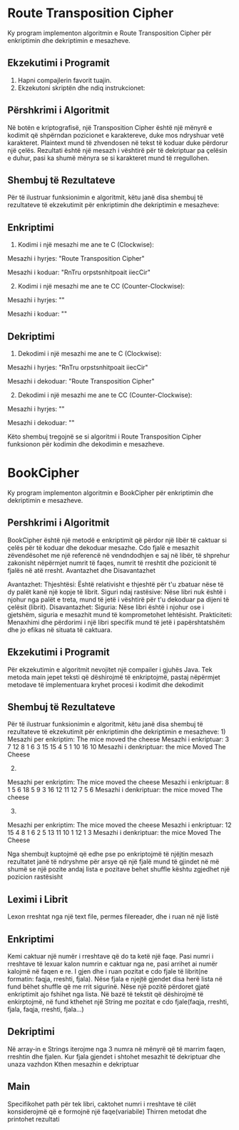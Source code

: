 # Route Transposition Cipher

Ky program implementon algoritmin e Route Transposition Cipher për enkriptimin dhe dekriptimin e mesazheve.

## Ekzekutimi i Programit

1. Hapni compajlerin favorit tuajin.
2. Ekzekutoni skriptën dhe ndiq instrukcionet:


## Përshkrimi i Algoritmit

Në botën e kriptografisë, një Transposition Cipher është një mënyrë e kodimit që shpërndan pozicionet e karaktereve, duke mos ndryshuar vetë karakteret. Plaintext mund të zhvendosen në tekst të koduar duke përdorur një çelës. Rezultati është një mesazh i vështirë për të dekriptuar pa çelësin e duhur, pasi ka shumë mënyra se si karakteret mund të rregullohen.

## Shembuj të Rezultateve

Për të ilustruar funksionimin e algoritmit, këtu janë disa shembuj të rezultateve të ekzekutimit për enkriptimin dhe dekriptimin e mesazheve:

## Enkriptimi

1. Kodimi i një mesazhi me ane te C (Clockwise):

Mesazhi i hyrjes: "Route Transposition Cipher"

Mesazhi i koduar: "RnTru orpstsnhitpoait iiecCir"

2. Kodimi i një mesazhi me ane te CC (Counter-Clockwise):

Mesazhi i hyrjes: ""

Mesazhi i koduar: ""

## Dekriptimi

1. Dekodimi i një mesazhi me ane te C (Clockwise):

Mesazhi i hyrjes: "RnTru orpstsnhitpoait iiecCir"

Mesazhi i dekoduar: "Route Transposition Cipher"

2. Dekodimi i një mesazhi me ane te CC (Counter-Clockwise):

Mesazhi i hyrjes: ""

Mesazhi i dekoduar: ""


Këto shembuj tregojnë se si algoritmi i Route Transposition Cipher funksionon për kodimin dhe dekodimin e mesazheve.


# **BookCipher**
Ky program implementon algoritmin e BookCipher për enkriptimin dhe dekriptimin e mesazheve.

## Pershkrimi i Algoritmit
BookCipher është një metodë e enkriptimit që përdor një libër të caktuar si çelës për të koduar dhe dekoduar mesazhe. Cdo fjalë e mesazhit zëvendësohet me një referencë në vendndodhjen e saj në libër, të shprehur zakonisht nëpërmjet numrit të faqes, numrit të rreshtit dhe pozicionit të fjalës në atë rresht. 
Avantazhet dhe Disavantazhet

Avantazhet:
Thjeshtësi: Është relativisht e thjeshtë për t'u zbatuar nëse të dy palët kanë një kopje të librit.
Siguri ndaj rastësive: Nëse libri nuk është i njohur nga palët e treta, mund të jetë i vështirë për t'u dekoduar pa dijeni të çelësit (librit).
Disavantazhet:
Siguria: Nëse libri është i njohur ose i gjetshëm, siguria e mesazhit mund të komprometohet lehtësisht.
Prakticiteti: Menaxhimi dhe përdorimi i një libri specifik mund të jetë i papërshtatshëm dhe jo efikas në situata të caktuara.

## Ekzekutimi i Programit
Për ekzekutimin e algoritmit nevojitet një compailer i gjuhës Java.
Tek metoda main jepet teksti që dëshirojmë të enkriptojmë, pastaj nëpërmjet metodave të implementuara kryhet procesi i kodimit dhe dekodimit


## Shembuj të Rezultateve

Për të ilustruar funksionimin e algoritmit, këtu janë disa shembuj të rezultateve të ekzekutimit për enkriptimin dhe dekriptimin e mesazheve:
1)
Mesazhi per enkriptim: The mice moved the cheese
Mesazhi i enkriptuar: 3 7 12 8 1 6 3 15 15 4 5 1 10 16 10
Mesazhi i denkriptuar: the mice Moved The Cheese

2)
Mesazhi per enkriptim: The mice moved the cheese
Mesazhi i enkriptuar: 8 1 5 6 18 5 9 3 16 12 11 12 7 5 6
Mesazhi i denkriptuar: the mice moved The cheese

3)
Mesazhi per enkriptim: The mice moved the cheese
Mesazhi i enkriptuar: 12 15 4 8 1 6 2 5 13 11 10 1 12 1 3
Mesazhi i denkriptuar: the mice Moved The Cheese

Nga shembujt kuptojmë që edhe pse po enkriptojmë të njëjtin mesazh rezultatet janë të ndryshme për arsye që një fjalë mund të gjindet në më shumë se një pozite andaj lista e pozitave behet shuffle kështu zgjedhet një pozicion rastësisht


## Leximi i Librit
Lexon rreshtat nga një text file, permes filereader, dhe i ruan në një listë

## Enkriptimi
Kemi caktuar një numër i rreshtave që do ta ketë një faqe. Pasi numri i rreshtave të lexuar kalon numrin e caktuar nga ne, pasi arrihet ai numër kalojmë në faqen e re.
I gjen dhe i ruan pozitat e cdo fjale të librit(ne formatin: faqja, rreshti, fjala). Nëse fjala e njejtë gjendet disa herë lista në fund bëhet shuffle që me rrit sigurinë. Nëse një pozitë përdoret gjatë enkriptimit ajo fshihet nga lista. Në bazë të tekstit që dëshirojmë të enkirptojmë, në fund kthehet një String me pozitat e cdo fjale(faqja, rreshti, fjala, faqja, rreshti, fjala...)

## Dekriptimi
Në array-in e Strings iterojme nga 3 numra në mënyrë që të marrim faqen, rreshtin dhe fjalen.
Kur fjala gjendet i shtohet mesazhit të dekriptuar dhe unaza vazhdon
Kthen mesazhin e dekriptuar

## Main
Specifikohet path për tek libri, caktohet numri i rreshtave të cilët konsiderojmë që e formojnë një faqe(variabile)
Thirren metodat dhe printohet rezultati



